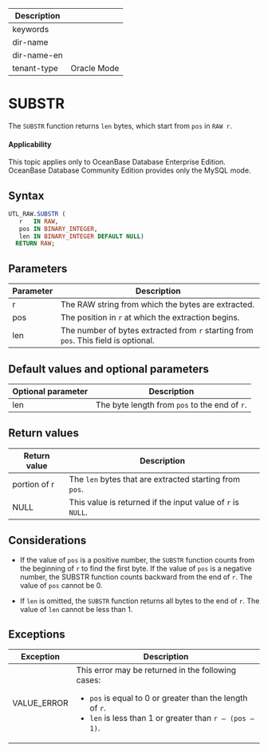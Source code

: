 | Description   |                 |
|---------------|-----------------|
| keywords      |                 |
| dir-name      |                 |
| dir-name-en   |                 |
| tenant-type   | Oracle Mode     |

# SUBSTR

The `SUBSTR` function returns `len` bytes, which start from `pos` in `RAW r`.

  <main id="notice" >
    <h4>Applicability</h4>
    <p>This topic applies only to OceanBase Database Enterprise Edition. OceanBase Database Community Edition provides only the MySQL mode. </p>
  </main>

## Syntax

```sql
UTL_RAW.SUBSTR (
   r   IN RAW,
   pos IN BINARY_INTEGER,
   len IN BINARY_INTEGER DEFAULT NULL)
  RETURN RAW;
```



## Parameters

| **Parameter** | **Description** |
|--------|------------------------------------------|
| r | The RAW string from which the bytes are extracted.  |
| pos | The position in `r` at which the extraction begins.  |
| len | The number of bytes extracted from `r` starting from `pos`. This field is optional.  |



## Default values and optional parameters

| **Optional parameter** | **Description** |
|----------|----------------------|
| len | The byte length from `pos` to the end of `r`.  |



## Return values

| **Return value** | **Description** |
|--------------|-----------------------------|
| portion of r | The `len` bytes that are extracted starting from `pos`.  |
| NULL | This value is returned if the input value of `r` is `NULL`.  |



## Considerations

* If the value of `pos` is a positive number, the `SUBSTR` function counts from the beginning of `r` to find the first byte.  If the value of `pos` is a negative number, the SUBSTR function counts backward from the end of `r`. The value of `pos` cannot be 0.

* If `len` is omitted, the `SUBSTR` function returns all bytes to the end of `r`. The value of `len` cannot be less than 1.


## Exceptions


| **Exception** | **Description** |
|-------------|-----------------------------|
| VALUE_ERROR | This error may be returned in the following cases: <ul><li> `pos` is equal to 0 or greater than the length of `r`. </li> <li> `len` is less than 1 or greater than `r – (pos – 1)`. </li></ul> |



